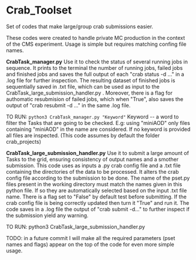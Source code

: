 # Crab_Toolset
Set of codes that make large/group crab submissions easier. 


These codes were created to handle private MC production in the context of the CMS experiment.
Usage is simple but requires matching confing file names.

**CrabTask_manager.py**
Use it to check the status of several running jobs in sequence. It prints to the terminal the number of running jobs, failed jobs and finished jobs and saves the full output of each "crab status -d ..." in a .log file for further inspection. The resulting dataset of finished jobs is sequentially saved in .txt file, which can be used as input to the CrabTask_large_submission_handler.py . 
Moreover, there is a flag for authomatic resubmision of failed jobs, which when "True", also saves the output of "crab resubmit -d ..." in the same .log file.


TO RUN: 
```python3 CrabTask_manager.py "Keyword"```
Keyword -- a word to filter the Tasks that are going to be checked. E.g: using "miniAOD" only files containing "miniAOD" in the name are considered. If no keyword is provided all files are                           inspected. (This code assumes by default the folder crab_projects)


**CrabTask_large_submission_handler.py**
Use it to submit a large amount of Tasks to the grid, ensuring consistency of output names and a smother submission. This code uses as inputs a .py crab config file and a .txt file containing the directories of the data to be processed. It alters the crab config file according to the submission to be done. The name of the pset.py files present in the working directory must match the names given in this python file. If so they are automatically selected based on the input .txt file name. There is a flag set to "False" by default test before submitting. If the crab config file is being correctly updated then turn it "True" and run it. The code saves in a .log file the output of "crab submit -d..." to further inspect if the submission yield any warning.


TO RUN: python3 CrabTask_large_submission_handler.py 



TODO:
in a future commit I will make all the required parameters (pset names and flags) appear on the top of the code for even more simple usage.
